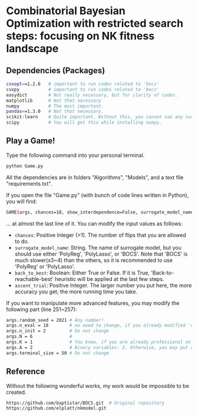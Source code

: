 # Combinatorial Bayesian Optimization with restricted search steps: focusing on NK fitness landscape

## Dependencies (Packages)

```bash
cvxopt==1.2.6   # important to run codes related to 'bocs'
cvxpy           # important to run codes related to 'bocs'
easydict        # Not really necessary, but for clarity of codes.
matplotlib      # Not that necessary
numpy           # The most important.
pandas==1.3.0   # Not that necessary.
scikit-learn    # Quite important. Without this, you cannot use any surrogate model using simple regression AND BOCS.
scipy           # You will get this while installing numpy.
```

## Play a Game!

Type the following command into your personal terminal.

```bash
python Game.py
```

All the dependencies are in folders "Algorithms", "Models", and a text file "requirements.txt". 

If you open the file "Game.py" (with bunch of code lines written in Python), you will find:
```bash
GAME(args, chances=18, show_interdependence=False, surrogate_model_name='PolyReg', back_to_best=False, ascent_trial=64)
```
... at almost the last line of it. You can modify the input values as follows:
* `chances`: Positive Integer (>1). The number of flips that you are allowed to do.
* `surrogate_model_name`: String. The name of surrogate model, but you should use either 'PolyReg', 'PolyLasso', or 'BOCS'. Note that 'BOCS' is much slower(x3~4) than the others, so it is recommended to use 'PolyReg' or 'PolyLasso'.
* `back_to_best`: Boolean: Either True or False. If it is True, 'Back-to-reachable-best' heuristic will be applied at the last few steps. 
* `ascent_trial`: Positive Integer. The larger number you put here, the more accuracy you get; the more running time you take. 

If you want to manipulate more advanced features, you may modify the following part (line 251~257):
```bash
args.random_seed = 2021 # Any number!
args.n_eval = 18        # no need to change, if you already modified 'chances' above.
args.n_init = 2         # Do not change
args.N = 6              # 
args.K = 1              # You know, if you are already professional on NK model.
args.A = 2              # Binary variables: 2. Otherwise, you may put any integer greater than 2. 
args.terminal_size = 50 # Do not change
```


## Reference

Without the following wonderful works, my work would be impossible to be created.

```bash
https://github.com/baptistar/BOCS.git  # Original repository
https://github.com/elplatt/nkmodel.git
```